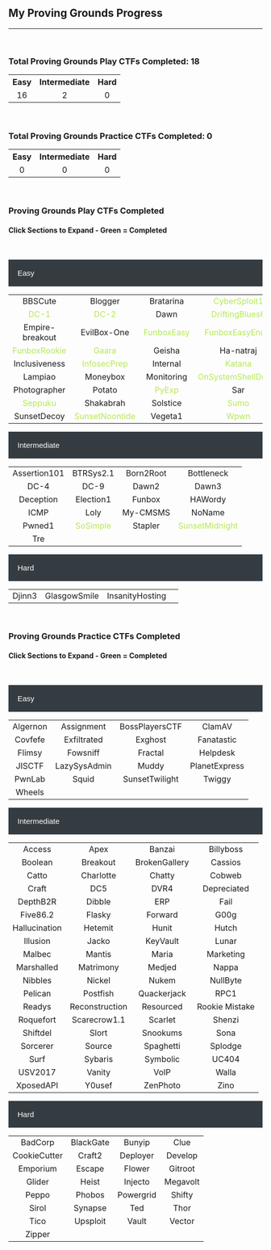 ## My Proving Grounds Progress

---

<br>

### Total Proving Grounds Play CTFs Completed: 18

<table>
  <tr>
    <th style="text-align:center">Easy</th>
    <th style="text-align:center">Intermediate</th>
    <th style="text-align:center">Hard</th>
  </tr>
  <tr>
    <td style="text-align:center">16</td>
    <td style="text-align:center">2</td>
    <td style="text-align:center">0</td>
  </tr>
</table>

<br>

### Total Proving Grounds Practice CTFs Completed: 0

<table>
  <tr>
    <th style="text-align:center">Easy</th>
    <th style="text-align:center">Intermediate</th>
    <th style="text-align:center">Hard</th>
  </tr>
  <tr>
    <td style="text-align:center">0</td>
    <td style="text-align:center">0</td>
    <td style="text-align:center">0</td>
  </tr>
</table>

<br>

<html>
<head>
<meta name="viewport" content="width=device-width, initial-scale=1">
<style>
.collapsible {
  background-color: #343C42;
  color: white;
  cursor: pointer;
  padding: 18px;
  width: 100%;
  border: none;
  text-align: left;
  outline: none;
  font-size: 15px;
}

.active, .collapsible:hover {
  background-color: #777777;
}

.content {
  padding: 0 18px;
  max-height: 0;
  overflow: hidden;
  transition: max-height 0.2s ease-out;
  color: #EAEAEA
  background-color: #F1F1F1;
}
</style>
</head>
<body>

<h3>Proving Grounds Play CTFs Completed</h3>
<h4>Click Sections to Expand - Green = Completed</h4>

<br>

<button class="collapsible">Easy</button>
<div class="content">
  <table>
    <tr>
      <td style="text-align:center">BBSCute</td>
      <td style="text-align:center">Blogger</td>
      <td style="text-align:center">Bratarina</td>
      <td style="color:#B5E853;text-align:center">CyberSploit1</td>
    </tr>
    <tr>
      <td style="color:#B5E853;text-align:center">DC-1</td>
      <td style="color:#B5E853;text-align:center">DC-2</td>
      <td style="text-align:center">Dawn</td>
      <td style="color:#B5E853;text-align:center">DriftingBlues6</td>
    </tr>
    <tr>
      <td style="text-align:center">Empire-breakout</td>
      <td style="text-align:center">EvilBox-One</td>
      <td style="color:#B5E853;text-align:center">FunboxEasy</td>
      <td style="color:#B5E853;text-align:center">FunboxEasyEnum</td>
    </tr>
    <tr>
      <td style="color:#B5E853;text-align:center">FunboxRookie</td>
      <td style="color:#B5E853;text-align:center">Gaara</td>
      <td style="text-align:center">Geisha</td>
      <td style="text-align:center">Ha-natraj</td>
    </tr>
    <tr>
      <td style="text-align:center">Inclusiveness</td>
      <td style="color:#B5E853;text-align:center">InfosecPrep</td>
      <td style="text-align:center">Internal</td>
      <td style="color:#B5E853;text-align:center">Katana</td>
    </tr>
    <tr>
      <td style="text-align:center">Lampiao</td>
      <td style="text-align:center">Moneybox</td>
      <td style="text-align:center">Monitoring</td>
      <td style="color:#B5E853;text-align:center">OnSystemShellDredd</td>
    </tr>
    <tr>
      <td style="text-align:center">Photographer</td>
      <td style="text-align:center">Potato</td>
      <td style="color:#B5E853;text-align:center">PyExp</td>
      <td style="text-align:center">Sar</td>
    </tr>
    <tr>
      <td style="color:#B5E853;text-align:center">Seppuku</td>
      <td style="text-align:center">Shakabrah</td>
      <td style="text-align:center">Solstice</td>
      <td style="color:#B5E853;text-align:center">Sumo</td>
    </tr>
    <tr>
      <td style="text-align:center">SunsetDecoy</td>
      <td style="color:#B5E853;text-align:center">SunsetNoontide</td>
      <td style="text-align:center">Vegeta1</td>
      <td style="color:#B5E853;text-align:center">Wpwn</td>
    </tr>
  </table>
</div>
<button class="collapsible">Intermediate</button>
<div class="content">
  <table>
    <tr>
      <td style="text-align:center">Assertion101</td>
      <td style="text-align:center">BTRSys2.1</td>
      <td style="text-align:center">Born2Root</td>
      <td style="text-align:center">Bottleneck</td>
    </tr>
    <tr>
      <td style="text-align:center">DC-4</td>
      <td style="text-align:center">DC-9</td>
      <td style="text-align:center">Dawn2</td>
      <td style="text-align:center">Dawn3</td>
    </tr>
    <tr>
      <td style="text-align:center">Deception</td>
      <td style="text-align:center">Election1</td>
      <td style="text-align:center">Funbox</td>
      <td style="text-align:center">HAWordy</td>
    </tr>
    <tr>
      <td style="text-align:center">ICMP</td>
      <td style="text-align:center">Loly</td>
      <td style="text-align:center">My-CMSMS</td>
      <td style="text-align:center">NoName</td>
    </tr>
    <tr>
      <td style="text-align:center">Pwned1</td>
      <td style="color:#B5E853;text-align:center">SoSimple</td>
      <td style="text-align:center">Stapler</td>
      <td style="color:#B5E853;text-align:center">SunsetMidnight</td>
    </tr>
    <tr>
      <td style="text-align:center">Tre</td>
      <td style="text-align:center"></td>
      <td style="text-align:center"></td>
      <td style="text-align:center"></td>
    </tr>
  </table>
</div>
<button class="collapsible">Hard</button>
<div class="content">
  <table>
    <tr>
      <td style="text-align:center">Djinn3</td>
      <td style="text-align:center">GlasgowSmile</td>
      <td style="text-align:center">InsanityHosting</td>
      <td style="text-align:center"></td>
    </tr>
  </table>
</div>

<br>

<h3>Proving Grounds Practice CTFs Completed</h3>
<h4>Click Sections to Expand - Green = Completed</h4>

<br>

<button class="collapsible">Easy</button>
<div class="content">
  <table>
    <tr>
      <td style="text-align:center">Algernon</td>
      <td style="text-align:center">Assignment</td>
      <td style="text-align:center">BossPlayersCTF</td>
      <td style="text-align:center">ClamAV</td>
    </tr>
    <tr>
      <td style="text-align:center">Covfefe</td>
      <td style="text-align:center">Exfiltrated</td>
      <td style="text-align:center">Exghost</td>
      <td style="text-align:center">Fanatastic</td>
    </tr>
    <tr>
      <td style="text-align:center">Flimsy</td>
      <td style="text-align:center">Fowsniff</td>
      <td style="text-align:center">Fractal</td>
      <td style="text-align:center">Helpdesk</td>
    </tr>
    <tr>
      <td style="text-align:center">JISCTF</td>
      <td style="text-align:center">LazySysAdmin</td>
      <td style="text-align:center">Muddy</td>
      <td style="text-align:center">PlanetExpress</td>
    </tr>
    <tr>
      <td style="text-align:center">PwnLab</td>
      <td style="text-align:center">Squid</td>
      <td style="text-align:center">SunsetTwilight</td>
      <td style="text-align:center">Twiggy</td>
    </tr>
    <tr>
      <td style="text-align:center">Wheels</td>
      <td style="text-align:center"></td>
      <td style="text-align:center"></td>
      <td style="text-align:center"></td>
    </tr>
  </table>
</div>
<button class="collapsible">Intermediate</button>
<div class="content">
  <table>
    <tr>
      <td style="text-align:center">Access</td>
      <td style="text-align:center">Apex</td>
      <td style="text-align:center">Banzai</td>
      <td style="text-align:center">Billyboss</td>
    </tr>
    <tr>
      <td style="text-align:center">Boolean</td>
      <td style="text-align:center">Breakout</td>
      <td style="text-align:center">BrokenGallery</td>
      <td style="text-align:center">Cassios</td>
    </tr>
    <tr>
      <td style="text-align:center">Catto</td>
      <td style="text-align:center">Charlotte</td>
      <td style="text-align:center">Chatty</td>
      <td style="text-align:center">Cobweb</td>
    </tr>
    <tr>
      <td style="text-align:center">Craft</td>
      <td style="text-align:center">DC5</td>
      <td style="text-align:center">DVR4</td>
      <td style="text-align:center">Depreciated</td>
    </tr>
    <tr>
      <td style="text-align:center">DepthB2R</td>
      <td style="text-align:center">Dibble</td>
      <td style="text-align:center">ERP</td>
      <td style="text-align:center">Fail</td>
    </tr>
    <tr>
      <td style="text-align:center">Five86.2</td>
      <td style="text-align:center">Flasky</td>
      <td style="text-align:center">Forward</td>
      <td style="text-align:center">G00g</td>
    </tr>
    <tr>
      <td style="text-align:center">Hallucination</td>
      <td style="text-align:center">Hetemit</td>
      <td style="text-align:center">Hunit</td>
      <td style="text-align:center">Hutch</td>
    </tr>
    <tr>
      <td style="text-align:center">Illusion</td>
      <td style="text-align:center">Jacko</td>
      <td style="text-align:center">KeyVault</td>
      <td style="text-align:center">Lunar</td>
    </tr>
    <tr>
      <td style="text-align:center">Malbec</td>
      <td style="text-align:center">Mantis</td>
      <td style="text-align:center">Maria</td>
      <td style="text-align:center">Marketing</td>
    </tr>
    <tr>
      <td style="text-align:center">Marshalled</td>
      <td style="text-align:center">Matrimony</td>
      <td style="text-align:center">Medjed</td>
      <td style="text-align:center">Nappa</td>
    </tr>
    <tr>
      <td style="text-align:center">Nibbles</td>
      <td style="text-align:center">Nickel</td>
      <td style="text-align:center">Nukem</td>
      <td style="text-align:center">NullByte</td>
    </tr>
    <tr>
      <td style="text-align:center">Pelican</td>
      <td style="text-align:center">Postfish</td>
      <td style="text-align:center">Quackerjack</td>
      <td style="text-align:center">RPC1</td>
    </tr>
    <tr>
      <td style="text-align:center">Readys</td>
      <td style="text-align:center">Reconstruction</td>
      <td style="text-align:center">Resourced</td>
      <td style="text-align:center">Rookie Mistake</td>
    </tr>
    <tr>
      <td style="text-align:center">Roquefort</td>
      <td style="text-align:center">Scarecrow1.1</td>
      <td style="text-align:center">Scarlet</td>
      <td style="text-align:center">Shenzi</td>
    </tr>
    <tr>
      <td style="text-align:center">Shiftdel</td>
      <td style="text-align:center">Slort</td>
      <td style="text-align:center">Snookums</td>
      <td style="text-align:center">Sona</td>
    </tr>
    <tr>
      <td style="text-align:center">Sorcerer</td>
      <td style="text-align:center">Source</td>
      <td style="text-align:center">Spaghetti</td>
      <td style="text-align:center">Splodge</td>
    </tr>
    <tr>
      <td style="text-align:center">Surf</td>
      <td style="text-align:center">Sybaris</td>
      <td style="text-align:center">Symbolic</td>
      <td style="text-align:center">UC404</td>
    </tr>
    <tr>
      <td style="text-align:center">USV2017</td>
      <td style="text-align:center">Vanity</td>
      <td style="text-align:center">VoIP</td>
      <td style="text-align:center">Walla</td>
    </tr>
    <tr>
      <td style="text-align:center">XposedAPI</td>
      <td style="text-align:center">Y0usef</td>
      <td style="text-align:center">ZenPhoto</td>
      <td style="text-align:center">Zino</td>
    </tr>
  </table>
</div>
<button class="collapsible">Hard</button>
<div class="content">
  <table>
    <tr>
      <td style="text-align:center">BadCorp</td>
      <td style="text-align:center">BlackGate</td>
      <td style="text-align:center">Bunyip</td>
      <td style="text-align:center">Clue</td>
    </tr>
    <tr>
      <td style="text-align:center">CookieCutter</td>
      <td style="text-align:center">Craft2</td>
      <td style="text-align:center">Deployer</td>
      <td style="text-align:center">Develop</td>
    </tr>
    <tr>
      <td style="text-align:center">Emporium</td>
      <td style="text-align:center">Escape</td>
      <td style="text-align:center">Flower</td>
      <td style="text-align:center">Gitroot</td>
    </tr>
    <tr>
      <td style="text-align:center">Glider</td>
      <td style="text-align:center">Heist</td>
      <td style="text-align:center">Injecto</td>
      <td style="text-align:center">Megavolt</td>
    </tr>
    <tr>
      <td style="text-align:center">Peppo</td>
      <td style="text-align:center">Phobos</td>
      <td style="text-align:center">Powergrid</td>
      <td style="text-align:center">Shifty</td>
    </tr>
    <tr>
      <td style="text-align:center">Sirol</td>
      <td style="text-align:center">Synapse</td>
      <td style="text-align:center">Ted</td>
      <td style="text-align:center">Thor</td>
    </tr>
    <tr>
      <td style="text-align:center">Tico</td>
      <td style="text-align:center">Upsploit</td>
      <td style="text-align:center">Vault</td>
      <td style="text-align:center">Vector</td>
    </tr>
    <tr>
      <td style="text-align:center">Zipper</td>
      <td style="text-align:center"></td>
      <td style="text-align:center"></td>
      <td style="text-align:center"></td>
    </tr>
  </table>
</div>




<script>
var coll = document.getElementsByClassName("collapsible");
var i;

for (i = 0; i < coll.length; i++) {
  coll[i].addEventListener("click", function() {
    this.classList.toggle("active");
    var content = this.nextElementSibling;
    if (content.style.maxHeight){
      content.style.maxHeight = null;
    } else {
      content.style.maxHeight = content.scrollHeight + "px";
    } 
  });
}
</script>

</body>
</html>